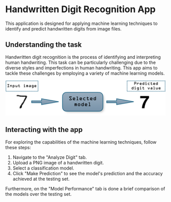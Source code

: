 # Handwritten Digit Recognition App

This application is designed for applying machine learning techniques to identify and predict handwritten digits from image files.

## Understanding the task

Handwritten digit recognition is the process of identifying and interpreting human handwriting. This task can be particularly challenging due to the diverse styles and imperfections in human handwriting. This app aims to tackle these challenges by employing a variety of machine learning models.

![Workflow](./overview_workflow.png)

## Interacting with the app

For exploring the capabilities of the machine learning techniques, follow these steps:

1. Navigate to the "Analyze Digit" tab.
2. Upload a PNG image of a handwritten digit.
3. Select a classification model.
4. Click "Make Prediction" to see the model's prediction and the accuracy achieved at the testing set.

Furthermore, on the "Model Performance" tab is done a brief comparison of the models over the testing set.
